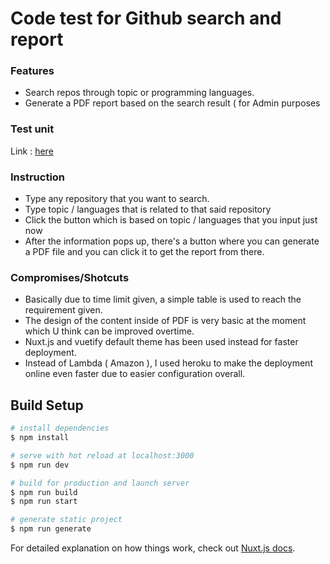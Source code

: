 # Code test for Github search and report

### Features

 - Search repos through topic or programming languages.
 - Generate a PDF report based on the search result ( for Admin purposes 

### Test unit

Link :  [here](https://github-search-report.herokuapp.com/)

### Instruction

- Type any repository that you want to search.
- Type topic / languages that is related to that said repository
- Click the button which is based on topic / languages that you input just now
- After the information pops up, there's a button where you can generate a PDF file and you can click it to get the report from there.

### Compromises/Shotcuts

- Basically due to time limit given, a simple table is used to reach the requirement given.
- The design of the content inside of PDF is very basic at the moment which U think can be improved overtime. 
- Nuxt.js and vuetify default theme has been used instead for faster deployment.
- Instead of Lambda ( Amazon ), I used heroku to make the deployment online even faster due to easier configuration overall.

## Build Setup

```bash
# install dependencies
$ npm install

# serve with hot reload at localhost:3000
$ npm run dev

# build for production and launch server
$ npm run build
$ npm run start

# generate static project
$ npm run generate
```

For detailed explanation on how things work, check out [Nuxt.js docs](https://nuxtjs.org).
